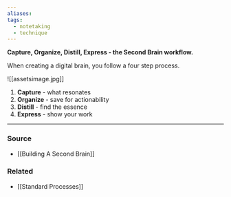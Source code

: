```yaml
---
aliases: 
tags:
  - notetaking
  - technique
---
```

**Capture, Organize, Distill, Express - the Second Brain workflow.**

When creating a digital brain, you follow a four step process.

![[assetsimage.jpg]]

1. **Capture** - what resonates
2. **Organize** - save for actionability
3. **Distill** - find the essence
4. **Express** - show your work

---

### Source
- [[Building A Second Brain]]

### Related
- [[Standard Processes]]